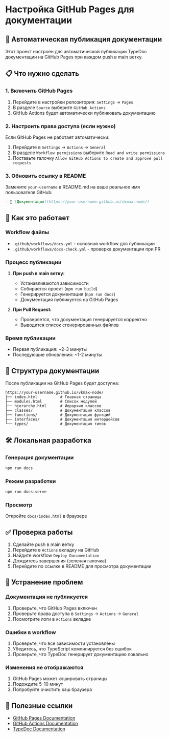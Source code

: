 # Настройка GitHub Pages для документации

## 🚀 Автоматическая публикация документации

Этот проект настроен для автоматической публикации TypeDoc документации на GitHub Pages при каждом push в main ветку.

## 📋 Что нужно сделать

### 1. Включить GitHub Pages

1. Перейдите в настройки репозитория: `Settings` → `Pages`
2. В разделе `Source` выберите `GitHub Actions`
3. GitHub Actions будет автоматически публиковать документацию

### 2. Настроить права доступа (если нужно)

Если GitHub Pages не работает автоматически:

1. Перейдите в `Settings` → `Actions` → `General`
2. В разделе `Workflow permissions` выберите `Read and write permissions`
3. Поставьте галочку `Allow GitHub Actions to create and approve pull requests`

### 3. Обновить ссылку в README

Замените `your-username` в README.md на ваше реальное имя пользователя GitHub:

```markdown
- 📖 [Документация](https://your-username.github.io/vkmax-node/)
```

## 🔄 Как это работает

### Workflow файлы

- `.github/workflows/docs.yml` - основной workflow для публикации
- `.github/workflows/docs-check.yml` - проверка документации при PR

### Процесс публикации

1. **При push в main ветку:**
   - Устанавливаются зависимости
   - Собирается проект (`npm run build`)
   - Генерируется документация (`npm run docs`)
   - Документация публикуется на GitHub Pages

2. **При Pull Request:**
   - Проверяется, что документация генерируется корректно
   - Выводится список сгенерированных файлов

### Время публикации

- Первая публикация: ~2-3 минуты
- Последующие обновления: ~1-2 минуты

## 📁 Структура документации

После публикации на GitHub Pages будет доступна:

```
https://your-username.github.io/vkmax-node/
├── index.html          # Главная страница
├── modules.html        # Список модулей
├── hierarchy.html      # Иерархия классов
├── classes/            # Документация классов
├── functions/          # Документация функций
├── interfaces/         # Документация интерфейсов
└── types/              # Документация типов
```

## 🛠️ Локальная разработка

### Генерация документации
```bash
npm run docs
```

### Режим разработки
```bash
npm run docs:serve
```

### Просмотр
Откройте `docs/index.html` в браузере

## ✅ Проверка работы

1. Сделайте push в main ветку
2. Перейдите в `Actions` вкладку на GitHub
3. Найдите workflow `Deploy Documentation`
4. Дождитесь завершения (зеленая галочка)
5. Перейдите по ссылке в README для просмотра документации

## 🔧 Устранение проблем

### Документация не публикуется

1. Проверьте, что GitHub Pages включен
2. Проверьте права доступа в `Settings` → `Actions` → `General`
3. Посмотрите логи в `Actions` вкладке

### Ошибки в workflow

1. Проверьте, что все зависимости установлены
2. Убедитесь, что TypeScript компилируется без ошибок
3. Проверьте, что TypeDoc генерирует документацию локально

### Изменения не отображаются

1. GitHub Pages может кэшировать страницы
2. Подождите 5-10 минут
3. Попробуйте очистить кэш браузера

## 📝 Полезные ссылки

- [GitHub Pages Documentation](https://docs.github.com/en/pages)
- [GitHub Actions Documentation](https://docs.github.com/en/actions)
- [TypeDoc Documentation](https://typedoc.org/) 